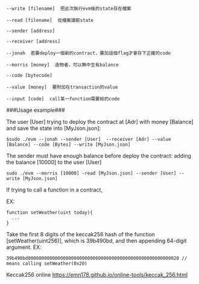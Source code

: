 ```
--write [filename]  把此次執行evm後的state存在檔案
```
```
--read [filename]  從檔案讀取state
```
```
--sender [address]
```
```
--receiver [address]
```
```
--jonah  若要deploy一個新的contract，要加這個flag才會存下正確的code
```
```
--morris [money]  造物者，可以無中生有balance
```

```
--code [bytecode]
```

```
--value [money]  要附加在transaction的value
```
```
--input [code]  call某一function需要給的code
```



###Usage example###

The user [User] trying to deploy the contract at [Adr] with money [Balance] and save the state into [MyJson.json]:
```
$sudo ./evm --jonah --sender [User]  --receiver [Adr] --value [Balance] --code [Bytes] --write [MyJson.json]
```
The sender must have enough balance before deploy the contract:
adding the balance [10000] to the user [User]
```
sudo ./evm --morris [10000] -read [MyJson.json] --sender [User] --write [MyJson.json]
```

If trying to call a function in a contract,

EX:
```
function setWeather(uint today){
  ...
}
```
Take the first 8 digits of the keccak256 hash of the function [setWeather(uint256)], which is 39b490bd, and then appending 64-digit argument.
EX:
```
39b490bd00000000000000000000000000000000000000000000000000000020 // means calling setWeather(0x20)
```

Keccak256 online
https://emn178.github.io/online-tools/keccak_256.html
